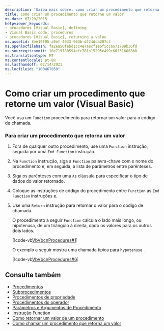 ```yaml
---
description: 'Saiba mais sobre: como criar um procedimento que retorna um valor (Visual Basic)'
title: Como criar um procedimento que retorne um valor
ms.date: 07/20/2015
helpviewer_keywords:
- procedures [Visual Basic], defining
- Visual Basic code, procedures
- procedures [Visual Basic], returning a value
ms.assetid: 8ee19f95-a9ef-4033-963b-d224dca207c4
ms.openlocfilehash: fa2ea50febd1cc4e7aecf1e6f5cca671789b36fd
ms.sourcegitcommit: 10e719780594efc781b15295e499c66f316068b8
ms.translationtype: MT
ms.contentlocale: pt-BR
ms.lasthandoff: 02/14/2021
ms.locfileid: "100467050"
---
```

# <a name="how-to-create-a-procedure-that-returns-a-value-visual-basic"></a>Como criar um procedimento que retorne um valor (Visual Basic)

Você usa um `Function` procedimento para retornar um valor para o código de chamada.  
  
### <a name="to-create-a-procedure-that-returns-a-value"></a>Para criar um procedimento que retorna um valor  
  
1. Fora de qualquer outro procedimento, use uma `Function` instrução, seguida por uma `End Function` instrução.  
  
2. Na `Function` instrução, siga a `Function` palavra-chave com o nome do procedimento e, em seguida, a lista de parâmetros entre parênteses.  
  
3. Siga os parênteses com uma `As` cláusula para especificar o tipo de dados do valor retornado.  
  
4. Coloque as instruções de código do procedimento entre `Function` as `End Function` instruções e.  
  
5. Use uma `Return` instrução para retornar o valor para o código de chamada.  
  
     O procedimento a seguir `Function` calcula o lado mais longo, ou hipotenusa, de um triângulo à direita, dado os valores para os outros dois lados.  
  
     [!code-vb[VbVbcnProcedures#1](~/samples/snippets/visualbasic/VS_Snippets_VBCSharp/VbVbcnProcedures/VB/Class1.vb#1)]  
  
     O exemplo a seguir mostra uma chamada típica para `hypotenuse` .  
  
     [!code-vb[VbVbcnProcedures#6](~/samples/snippets/visualbasic/VS_Snippets_VBCSharp/VbVbcnProcedures/VB/Class1.vb#6)]  
  
## <a name="see-also"></a>Consulte também

- [Procedimentos](./index.md)
- [Subprocedimentos](./sub-procedures.md)
- [Procedimentos de propriedade](./property-procedures.md)
- [Procedimentos do operador](./operator-procedures.md)
- [Parâmetros e Argumentos de Procedimento](./procedure-parameters-and-arguments.md)
- [Instrução Function](../../../language-reference/statements/function-statement.md)
- [Como retornar um valor de um procedimento](./how-to-return-a-value-from-a-procedure.md)
- [Como chamar um procedimento que retorna um valor](./how-to-call-a-procedure-that-returns-a-value.md)
